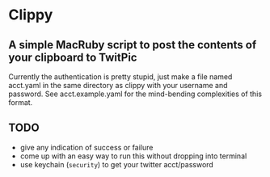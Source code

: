 # Clippy

## A simple MacRuby script to post the contents of your clipboard to TwitPic

Currently the authentication is pretty stupid, just make a file named acct.yaml in the same directory as clippy with your username and password. See acct.example.yaml for the mind-bending complexities of this format.

## TODO

- give any indication of success or failure
- come up with an easy way to run this without dropping into terminal
- use keychain (`security`) to get your twitter acct/password